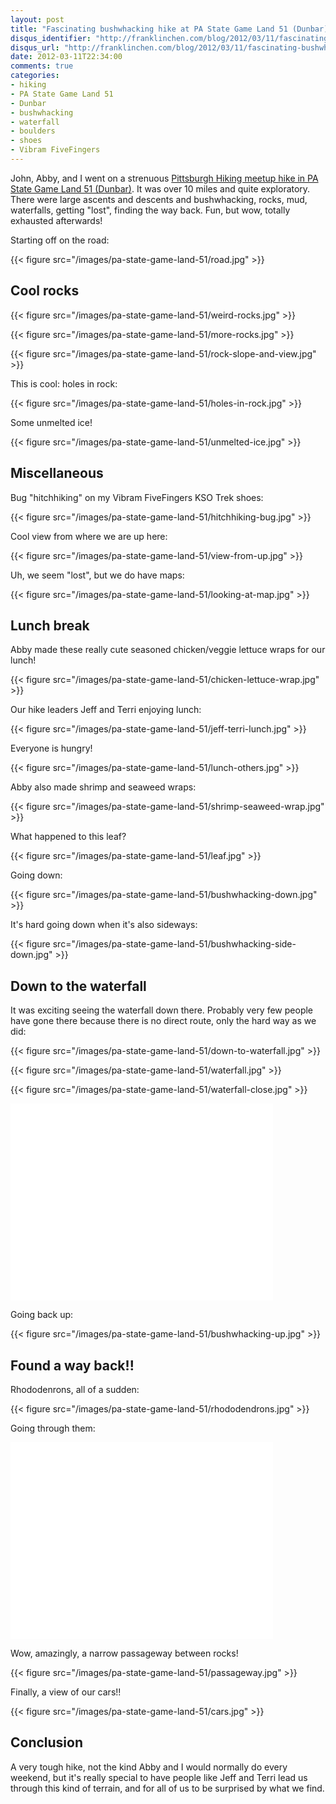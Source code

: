 ```yaml
---
layout: post
title: "Fascinating bushwhacking hike at PA State Game Land 51 (Dunbar)"
disqus_identifier: "http://franklinchen.com/blog/2012/03/11/fascinating-bushwhacking-hike-at-pa-state-game-land-51-dunbar/"
disqus_url: "http://franklinchen.com/blog/2012/03/11/fascinating-bushwhacking-hike-at-pa-state-game-land-51-dunbar/"
date: 2012-03-11T22:34:00
comments: true
categories:
- hiking
- PA State Game Land 51
- Dunbar
- bushwhacking
- waterfall
- boulders
- shoes
- Vibram FiveFingers
---
```

John, Abby, and I went on a strenuous [Pittsburgh Hiking meetup hike in PA State Game Land 51 (Dunbar)](http://www.meetup.com/pittsburghhikers/events/55247792). It was over 10 miles and quite exploratory. There were large ascents and descents and bushwhacking, rocks, mud, waterfalls, getting "lost", finding the way back. Fun, but wow, totally exhausted afterwards!

Starting off on the road:

{{< figure src="/images/pa-state-game-land-51/road.jpg" >}}

## Cool rocks

{{< figure src="/images/pa-state-game-land-51/weird-rocks.jpg" >}}

{{< figure src="/images/pa-state-game-land-51/more-rocks.jpg" >}}

{{< figure src="/images/pa-state-game-land-51/rock-slope-and-view.jpg" >}}

This is cool: holes in rock:

{{< figure src="/images/pa-state-game-land-51/holes-in-rock.jpg" >}}

Some unmelted ice!

{{< figure src="/images/pa-state-game-land-51/unmelted-ice.jpg" >}}

## Miscellaneous

Bug "hitchhiking" on my Vibram FiveFingers KSO Trek shoes:

{{< figure src="/images/pa-state-game-land-51/hitchhiking-bug.jpg" >}}

Cool view from where we are up here:

{{< figure src="/images/pa-state-game-land-51/view-from-up.jpg" >}}

Uh, we seem "lost", but we do have maps:

{{< figure src="/images/pa-state-game-land-51/looking-at-map.jpg" >}}

## Lunch break

Abby made these really cute seasoned chicken/veggie lettuce wraps for our lunch!

{{< figure src="/images/pa-state-game-land-51/chicken-lettuce-wrap.jpg" >}}

Our hike leaders Jeff and Terri enjoying lunch:

{{< figure src="/images/pa-state-game-land-51/jeff-terri-lunch.jpg" >}}

Everyone is hungry!

{{< figure src="/images/pa-state-game-land-51/lunch-others.jpg" >}}

Abby also made shrimp and seaweed wraps:

{{< figure src="/images/pa-state-game-land-51/shrimp-seaweed-wrap.jpg" >}}

What happened to this leaf?

{{< figure src="/images/pa-state-game-land-51/leaf.jpg" >}}

Going down:

{{< figure src="/images/pa-state-game-land-51/bushwhacking-down.jpg" >}}

It's hard going down when it's also sideways:

{{< figure src="/images/pa-state-game-land-51/bushwhacking-side-down.jpg" >}}

## Down to the waterfall

It was exciting seeing the waterfall down there. Probably very few people have gone there because there is no direct route, only the hard way as we did:

{{< figure src="/images/pa-state-game-land-51/down-to-waterfall.jpg" >}}

{{< figure src="/images/pa-state-game-land-51/waterfall.jpg" >}}

{{< figure src="/images/pa-state-game-land-51/waterfall-close.jpg" >}}

<iframe width="420" height="315" src="//www.youtube.com/embed/SFILv9C8k48" frameborder="0" allowfullscreen></iframe>

Going back up:

{{< figure src="/images/pa-state-game-land-51/bushwhacking-up.jpg" >}}

## Found a way back!!

Rhododenrons, all of a sudden:

{{< figure src="/images/pa-state-game-land-51/rhododendrons.jpg" >}}

Going through them:

<iframe width="420" height="315" src="//www.youtube.com/embed/I6XiJegg2KQ" frameborder="0" allowfullscreen></iframe>

Wow, amazingly, a narrow passageway between rocks!

{{< figure src="/images/pa-state-game-land-51/passageway.jpg" >}}

Finally, a view of our cars!!

{{< figure src="/images/pa-state-game-land-51/cars.jpg" >}}

## Conclusion

A very tough hike, not the kind Abby and I would normally do every weekend, but it's really special to have people like Jeff and Terri lead us through this kind of terrain, and for all of us to be surprised by what we find.

